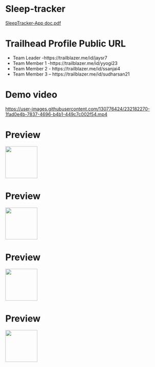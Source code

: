 # Sleep-tracker

[SleepTracker-App doc.pdf](https://github.com/Jayaraman2992/Sleep-tracker/files/11238275/SleepTracker-App.pdf)

#  Trailhead Profile Public URL

<ul>
      <li>Team Leader -https://trailblazer.me/id/jaysr7 </li>
      <li>Team Member 1 -https://trailblazer.me/id/yyogi23 </li>
      <li>Team Member 2 - https://trailblazer.me/id/ssanjai4</li>
      <li>Team Member 3 – https://trailblazer.me/id/sudharsan21</li>
  </ul>

# Demo video
https://user-images.githubusercontent.com/130776424/232182270-1fad0e4b-7837-4696-b4b1-449c7c002f54.mp4


# Preview
  <p float="left">
  <img src="https://user-images.githubusercontent.com/130762532/232064365-1023ccee-9aa5-4234-99d6-495a4b62f4b6.png" width="100" />
</p>
 
# Preview
  <p float="left">
  <img src="https://user-images.githubusercontent.com/130762532/232066146-936fa9e4-95e4-486c-b60e-c2a212653916.png" width="100" />
</p>

# Preview
  <p float="left">
  <img src="https://user-images.githubusercontent.com/130762532/232066792-2248b72e-d0a4-4b3c-ae9f-87ffc7663eca.png" width="100" />
</p>

# Preview
  <p float="left">
  <img src="https://user-images.githubusercontent.com/130762532/232067149-74947524-4522-4e61-baab-4bd3d58e37dd.png" width="100" />
</p>
